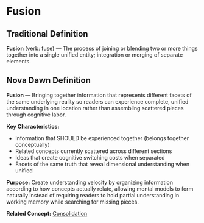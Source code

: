 # Fusion

## Traditional Definition
**Fusion** (verb: fuse) — The process of joining or blending two or more things together into a single unified entity; integration or merging of separate elements.

## Nova Dawn Definition
**Fusion** — Bringing together information that represents different facets of the same underlying reality so readers can experience complete, unified understanding in one location rather than assembling scattered pieces through cognitive labor.

**Key Characteristics:**
- Information that SHOULD be experienced together (belongs together conceptually)
- Related concepts currently scattered across different sections
- Ideas that create cognitive switching costs when separated
- Facets of the same truth that reveal dimensional understanding when unified

**Purpose:** Create understanding velocity by organizing information according to how concepts actually relate, allowing mental models to form naturally instead of requiring readers to hold partial understanding in working memory while searching for missing pieces.

**Related Concept:** [Consolidation](../C/consolidation.md)